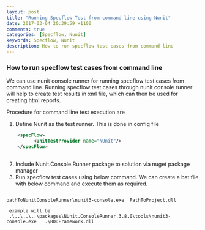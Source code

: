 ```yaml
---
layout: post
title: "Running Specflow Test from command line using Nunit"
date: 2017-03-04 20:39:59 +1100
comments: true
categories: [Specflow, Nunit]
keywords: Specflow, Nunit
description: How to run specflow test cases from command line
---
```

### How to run specflow test cases from command line ###

We can use nunit console runner for running specflow test cases from command line. Running specflow test cases through nunit console runner will help to create test results in xml file, which can then be used for creating html reports.  

Procedure for command line test execution are

1. Define Nunit as the test runner.  This is done in config file

``` xml 
    <specFlow>
          <unitTestProvider name="NUnit"/>
    </specFlow>
    
```

2. Include Nunit.Console.Runner package to solution via nuget package manager 
3.  Run specflow test cases using below command. We can create a bat file with below command and execute them as required. 

```

pathToNunitConsoleRunner\nunit3-console.exe  PathToProject.dll

 example will be
 .\..\..\..\packages\NUnit.ConsoleRunner.3.8.0\tools\nunit3-console.exe   .\BDDFramework.dll
```




